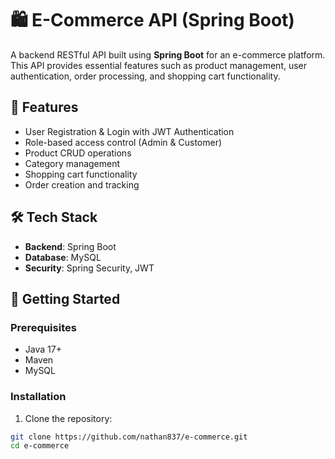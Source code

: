 # 🛍️ E-Commerce API (Spring Boot)

A backend RESTful API built using **Spring Boot** for an e-commerce platform. This API provides essential features such as product management, user authentication, order processing, and shopping cart functionality.

## 📌 Features

- User Registration & Login with JWT Authentication
- Role-based access control (Admin & Customer)
- Product CRUD operations
- Category management
- Shopping cart functionality
- Order creation and tracking

## 🛠 Tech Stack

- **Backend**: Spring Boot
- **Database**: MySQL
- **Security**: Spring Security, JWT

## 🚀 Getting Started

### Prerequisites

- Java 17+
- Maven
- MySQL 

### Installation

1. Clone the repository:

```bash
git clone https://github.com/nathan837/e-commerce.git
cd e-commerce
